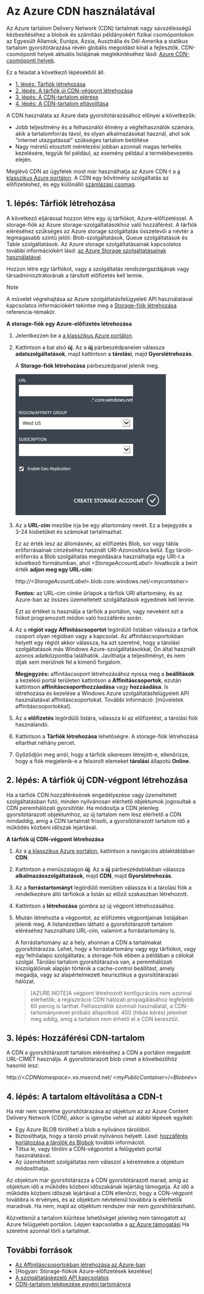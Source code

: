 # <a name="using-cdn-for-azure"></a>Az Azure CDN használatával
Az Azure tartalom Delivery Network (CDN) tartalmak nagy sávszélességű kézbesítéséhez a blobok és számítási példányokért fizikai csomópontokon az Egyesült Államok, Európa, Ázsia, Ausztrália és Dél-Amerika a statikus tartalom gyorsítótárazása révén globális megoldást kínál a fejlesztők. CDN-csomóponti helyek aktuális listájának megtekintéséhez lásd: [Azure CDN-csomóponti helyek].

Ez a feladat a következő lépésekből áll:

* [1. lépés: Tárfiók létrehozása](#Step1)
* [2. lépés: A tárfiók új CDN-végpont létrehozása](#Step2)
* [3. lépés: A CDN-tartalom elérése](#Step3)
* [4. lépés: A CDN-tartalom eltávolítása](#Step4)

A CDN használata az Azure data gyorsítótárazásához előnyei a következők:

* Jobb teljesítmény és a felhasználói élmény a végfelhasználók számára, akik a tartalomforrás távol, és olyan alkalmazásokat használ, ahol sok "internet utazgatással" szükséges tartalom betöltése
* Nagy méretű elosztott méretezési jobban azonnali magas terhelés kezelésére, tegyük fel például, az esemény például a termékbevezetés elején.

Meglévő CDN az ügyfelek most már használhatja az Azure CDN-t a [a klasszikus Azure portálon]. A CDN egy bővítmény szolgáltatás az előfizetéshez, és egy különálló [számlázási csomag].

<a id="Step1"> </a>

<h2>1. lépés: Tárfiók létrehozása</h2>

A következő eljárással hozzon létre egy új tárfiókot, Azure-előfizetéssel. A storage-fiók az Azure storage-szolgáltatásokhoz való hozzáférést. A tárfiók eléréséhez szükséges az Azure storage szolgáltatás összetevői a névtér a legmagasabb szintű jelöli: Blob-szolgáltatások, Queue szolgáltatások és Table szolgáltatások. Az Azure storage szolgáltatásainak kapcsolatos további információkért lásd: [az Azure Storage szolgáltatásainak használatával](http://msdn.microsoft.com/library/azure/gg433040.aspx).

Hozzon létre egy tárfiókot, vagy a szolgáltatás rendszergazdájának vagy társadminisztrátorának a társított előfizetés kell lennie.

> [!NOTE]
> A művelet végrehajtása az Azure szolgáltatásfelügyeleti API használatával kapcsolatos információkért tekintse meg a [Storage-fiók létrehozása](http://msdn.microsoft.com/library/windowsazure/hh264518.aspx) referencia-témakör.
> 
> 

**A storage-fiók egy Azure-előfizetés létrehozása**

1. Jelentkezzen be a [a klasszikus Azure portálon].
2. Kattintson a bal alsó **új**. Az a **új** párbeszédpanelen válassza **adatszolgáltatások**, majd kattintson a **tárolási**, majd **Gyorslétrehozás**.
   
   A **Storage-fiók létrehozása** párbeszédpanel jelenik meg.
   
   ![Storage-fiók létrehozása][create-new-storage-account]
3. Az a **URL-cím** mezőbe írja be egy altartomány nevét. Ez a bejegyzés a 3-24 kisbetűket és számokat tartalmazhat.
   
    Ez az érték lesz az állomásnév, az előfizetés Blob, sor vagy tábla erőforrásainak címzéséhez használt URI-Azonosítóra belül. Egy tároló-erőforrás a Blob szolgáltatás megoldására használhatja egy URI-t a következő formátumban, ahol  *&lt;StorageAccountLabel&gt;*  hivatkozik a beírt érték **adjon meg egy URL-cím**:
   
    http://*&lt;StorageAcountLabel&gt;*.blob.core.windows.net/*&lt;mycontainer&gt;*
   
    **Fontos:** az URL-cím címke űrlapok a tárfiók URI altartomány, és az Azure-ban az összes üzemeltetett szolgáltatások egyedinek kell lennie.
   
    Ezt az értéket is használja a tárfiók a portálon, vagy neveként ezt a fiókot programozott módon való hozzáférés során.
4. Az a **régiót vagy Affinitáscsoportot** legördülő listában válassza a tárfiók csoport olyan régióban vagy a kapcsolat. Az affinitáscsoportokban helyett egy régiót akkor válassza, ha azt szeretné, hogy a tárolási szolgáltatások más Windows Azure-szolgáltatásokkal, Ön által használt azonos adatközpontba találhatók. Javíthatja a teljesítményt, és nem díjak sem merülnek fel a kimenő forgalom.  
   
   **Megjegyzés:** affinitáscsoport létrehozásához nyissa meg a **beállítások** a kezelési portál területen kattintson a **Affinitáscsoportok**, ezután kattintson **affinitáscsoporthozzáadása** vagy **hozzáadása**. Is létrehozása és kezelése a Windows Azure szolgáltatásfelügyeleti API használatával affinitáscsoportokat. További információ: [műveletek affinitáscsoportokkal].
5. Az a **előfizetés** legördülő listára, válassza ki az előfizetést, a tárolási fiók használandó.
6. Kattintson a **Tárfiók létrehozása** lehetőségre. A storage-fiók létrehozása eltarthat néhány percet.
7. Győződjön meg arról, hogy a tárfiók sikeresen létrejött-e, ellenőrizze, hogy a fiók megjelenik-e a felsorolt elemeket **tárolási** állapotú **Online**.

<a id="Step2"> </a>

<h2>2. lépés: A tárfiók új CDN-végpont létrehozása</h2>

Ha a tárfiók CDN hozzáférésének engedélyezése vagy üzemeltetett szolgáltatásban futó, minden nyilvánosan elérhető objektumok jogosultak a CDN peremhálózati gyorsítótár. Ha módosítja a CDN jelenleg gyorsítótárazott objektumhoz, az új tartalom nem lesz elérhető a CDN mindaddig, amíg a CDN tartalmát frissíti, a gyorsítótárazott tartalom idő a működés közbeni időszak lejártával.

**A tárfiók új CDN-végpont létrehozása**

1. Az a [a klasszikus Azure portálon], kattintson a navigációs ablaktáblában **CDN**.
2. Kattintson a menüszalagon **új**. Az a **új** párbeszédablakban válassza **alkalmazásszolgáltatások**, majd **CDN**, majd **Gyorslétrehozás**.
3. Az a **forrástartományt** legördülő menüben válassza ki a tárolási fiók a rendelkezésre álló tárfiókok a listán az előző szakaszban létrehozott. 
4. Kattintson a **létrehozása** gombra az új végpont létrehozásához.
5. Miután létrehozta a végpontot, az előfizetés végpontjainak listájában jelenik meg. A listanézetben látható a gyorsítótárazott tartalom eléréséhez használható URL-cím, valamint a forrástartomány is. 
   
    A forrástartomány az a hely, ahonnan a CDN a tartalmakat gyorsítótárazza. Lehet, hogy a forrástartomány vagy egy tárfiókot, vagy egy felhőalapú szolgáltatás; a storage-fiók ebben a példában a célokat szolgál. Tárolási tartalom gyorsítótárazva van, a peremhálózati kiszolgálóinak alapján történik a cache-control beállítást, amely megadja, vagy az alapértelmezett heurisztikus a gyorsítótárazási hálózat. 

    > [AZURE.NOTE]A végpont létrehozott konfigurációs nem azonnal elérhetők; a regisztráció CDN hálózati propagálásához legfeljebb 60 percig is tarthat. Felhasználók azonnali használatát, a CDN-tartománynevet próbáló állapotkód: 400 (hibás kérés) jelenhet meg addig, amíg a tartalom nem érhető el a CDN keresztül.

<a id="Step3"> </a>

<h2>3. lépés: Hozzáférési CDN-tartalom</h2> 

A CDN a gyorsítótárazott tartalom eléréséhez a CDN a portálon megadott URL-CÍMÉT használja. A gyorsítótárazott blob címet a következőhöz hasonló lesz:

http://<*CDNNamespace*\>.vo.msecnd.net/ <*myPublicContainer*\>/<*Blobnév*\>

<a id="Step4"> </a>

<h2>4. lépés: A tartalom eltávolítása a CDN-t</h2>

Ha már nem szeretne gyorsítótárazása az objektum az az Azure Content Delivery Network (CDN), akkor is igénybe vehet az alábbi lépések egyikét:

* Egy Azure BLOB törölheti a blob a nyilvános tárolóból.
* Biztosíthatja, hogy a tároló privát nyilvános helyett. Lásd: [hozzáférés korlátozása a tárolók és Blobok](https://azure.microsoft.com/documentation/articles/storage-manage-access-to-resources/#restrict-access-to-containers-and-blobs) további információt.
* Tiltsa le, vagy törölni a CDN-végpontot a felügyeleti portál használatával.
* Az üzemeltetett szolgáltatás nem válaszol a kérelmekre a objektum módosíthatja.

Az objektum már gyorsítótárazza a CDN gyorsítótárazott marad, amíg az objektum idő a működés közbeni időszakának lejártáig támogatja. Az idő a működés közbeni időszak lejártával a CDN ellenőrzi, hogy a CDN-végpont továbbra is érvényes, és az objektum névtelenül továbbra is elérhetők maradnak. Ha nem, majd az objektum rendszer már nem gyorsítótárazható.

Közvetlenül a tartalom kiürítése lehetőséget jelenleg nem támogatott az Azure felügyeleti portálon. Lépjen kapcsolatba a [az Azure támogatási](https://azure.microsoft.com/support/options/) Ha szeretné azonnal törli a tartalmat. 

## <a name="additional-resources"></a>További források
* [Az Affinitáscsoportokban létrehozása az Azure-ban]
* [Hogyan: Storage-fiókok Azure-előfizetések kezelése]
* [A szolgáltatáskezelő API kapcsolatos]
* [CDN-tartalom leképezése egyéni tartományra]

[Create Storage Account]: http://azure.microsoft.com/documentation/articles/storage-create-storage-account/
[Azure CDN-csomóponti helyek]: http://msdn.microsoft.com/library/windowsazure/gg680302.aspx
[a klasszikus Azure portálon]: https://manage.windowsazure.com/
[számlázási csomag]: /pricing/calculator/?scenario=full
[Az Affinitáscsoportokban létrehozása az Azure-ban]: http://msdn.microsoft.com/library/azure/ee460798.aspx
[Overview of the Azure CDN]: http://msdn.microsoft.com/library/windowsazure/ff919703.aspx
[A szolgáltatáskezelő API kapcsolatos]: http://msdn.microsoft.com/library/windowsazure/ee460807.aspx
[CDN-tartalom leképezése egyéni tartományra]: http://msdn.microsoft.com/library/windowsazure/gg680307.aspx


[create-new-storage-account]: ./media/cdn/CDN_CreateNewStorageAcct.png
[Previous Management Portal]: ../../Shared/Media/previous-portal.png
